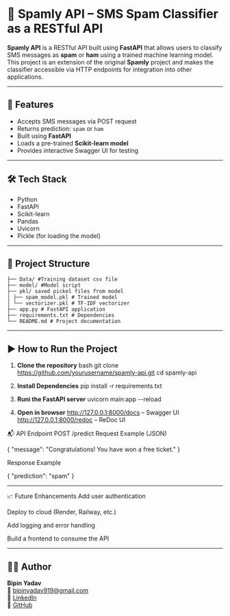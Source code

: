 # 🚀 Spamly API – SMS Spam Classifier as a RESTful API

**Spamly API** is a RESTful API built using **FastAPI** that allows users to classify SMS messages as **spam** or **ham** using a trained machine learning model. This project is an extension of the original **Spamly** project and makes the classifier accessible via HTTP endpoints for integration into other applications.

---

## 📌 Features

- Accepts SMS messages via POST request
- Returns prediction: `spam` or `ham`
- Built using **FastAPI**
- Loads a pre-trained **Scikit-learn model**
- Provides interactive Swagger UI for testing

---

## 🛠 Tech Stack

- Python  
- FastAPI  
- Scikit-learn  
- Pandas  
- Uvicorn  
- Pickle (for loading the model)

---

## 📁 Project Structure

`````
├── Data/ #Training dataset csv file
├── model/ #Model script
├── pkl/ saved pickel files from model 
│ ├── spam_model.pkl # Trained model
│ └── vectorizer.pkl # TF-IDF vectorizer
├── app.py # FastAPI application
├── requirements.txt # Dependencies
└── README.md # Project documentation
``````

---

## ▶️ How to Run the Project

1. **Clone the repository**
  bash
  git clone https://github.com/yourusername/spamly-api.git
  cd spamly-api

2. **Install Dependencies**
  pip install -r requirements.txt
   
3. **Runi the FastAPI server**
  uvicorn main:app --reload

4. **Open in browser**
  http://127.0.0.1:8000/docs – Swagger UI
  http://127.0.0.1:8000/redoc – ReDoc UI

📬 API Endpoint
POST /predict
Request Example (JSON)

{
  "message": "Congratulations! You have won a free ticket."
}

Response Example 

{
  "prediction": "spam"
}

-----

📈 Future Enhancements
Add user authentication

Deploy to cloud (Render, Railway, etc.)

Add logging and error handling

Build a frontend to consume the API

---

## 👨‍💻 Author

**Bipin Yadav**  
📧 bipinyadav919@gmail.com  
🔗 [LinkedIn](https://linkedin.com/in/bipin-yadav-jan16)  
🔗 [GitHub](https://github.com/BKY1601)

